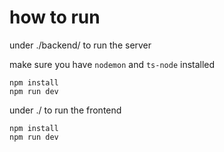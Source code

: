 # how to run

under ./backend/ to run the server

make sure you have `nodemon` and `ts-node` installed
```shell
npm install
npm run dev
```


under ./ to run the frontend

```shell
npm install
npm run dev
```
